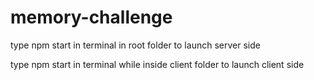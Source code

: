 # memory-challenge

type npm start in terminal in root folder to launch server side

type npm start in terminal while inside client folder to launch client side
